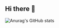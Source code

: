 ## Hi there 👋

![Anurag's GitHub stats](https://github-readme-stats.vercel.app/api?username=stainlesteel&show_icons=true&theme=dark)
